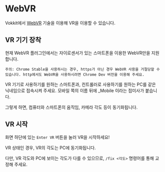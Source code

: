 # WebVR
Vokkit에서 [WebVR](https://webvr.info/) 기술을 이용해 VR을 이용할 수 있습니다.

## VR 기기 장착
현재 WebVR 플러그인에서는 자이로센서가 있는 스마트폰을 이용한 WebVR만을 지원합니다.

`주의: Chrome Stable을 사용하시는 경우, https가 아닌 경우 WebVR 사용을 거절당할 수 있습니다. http에서도 WebVR을 사용하시려면 Chrome Dev 버전을 이용해 주세요.`

VR 기기로 사용하기를 원하는 스마트폰과, 컨트롤러로 사용하기를 원하는 PC를 같은 닉네임으로 접속시켜 주세요. 모바일 쪽의 이름 뒤에 _Mobile 이라는 접미사가 붙습니다.

그렇게 하면, 컴퓨터와 스마트폰의 움직임, 카메라 각도 등이 동기화됩니다.

## VR 시작

화면 하단에 있는 `Enter VR` 버튼을 눌러 VR을 시작하세요!

VR 상태인 경우, VR의 각도는 PC에 동기화됩니다.

다만, VR 각도와 PC에 보이는 각도가 다를 수 있으므로, `/fix <각도>` 명령어를 통해 교정해 주세요.